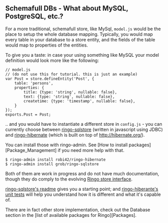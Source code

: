 Schemafull DBs - What about MySQL, PostgreSQL, etc.?
---------------------------------------------

For a more traditional, schemafull store, like MySql, `model.js` would be the place to setup the whole database mapping. Typically, you would map every table in your database to a store entity, and the fields of the table would map to properties of the entities.

To give you a taste: in case your using something like MySQL your model definition would look more like the following:

    // model.js
    // (do not use this for tutorial. this is just an example)
    var Post = store.defineEntity('Post', {
        table: 'persons',
        properties: {
            title: {type: 'string', nullable: false},
            text: {type: 'string', nullable: false},
            createtime: {type: 'timestamp', nullable: false},
        }
    });
    exports.Post = Post;

.. and you would have to instantiate a different store in `config.js`  - you can currently choose between [ringo-sqlstore](http://github.com/grob/ringo-sqlstore) (written in javascript using JDBC) and [ringo-hibernate](http://github.com/robi42/ringo-hibernate/) (which is built on top of <http://hibernate.org/>).

You can install those with ringo-admin. See [How to install packages][Package_Management] if you need more help with that.

    $ ringo-admin install robi42/ringo-hibernate
    $ ringo-admin install grob/ringo-sqlstore

Both of them are work in progress and do not have much documentation, though they do comply to the evolving [Ringo store interface](http://ringojs.org/wiki/Storage/).

[ringo-sqlstore's readme](http://github.com/grob/ringo-sqlstore/blob/master/README.md) gives you a starting point; and [ringo-hiberante's unit tests](http://github.com/robi42/ringo-hibernate/blob/master/test/all.js) will help you understand how it is different and what it's capable of.

There are in fact other store implementation, check out the Database section in the [list of available packages for Ringo][Packages].


